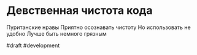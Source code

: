# Девственная чистота кода

Пуританские нравы
Приятно осознавать чистоту
Но использовать не удобно
Лучше быть немного грязным

#draft #development